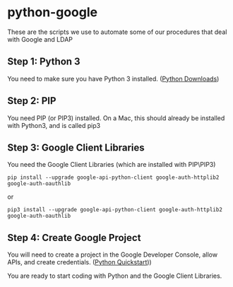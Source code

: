 # python-google
These are the scripts we use to automate some of our procedures that deal with Google and LDAP

## Step 1: Python 3
You need to make sure you have Python 3 installed. 
([Python Downloads](https://www.python.org/downloads/))

## Step 2: PIP
You need PIP (or PIP3) installed.  On a Mac, this should already be installed with Python3, and is called pip3

## Step 3: Google Client Libraries
You need the Google Client Libraries (which are installed with PIP\PIP3)
```
pip install --upgrade google-api-python-client google-auth-httplib2 google-auth-oauthlib
```
or
```
pip3 install --upgrade google-api-python-client google-auth-httplib2 google-auth-oauthlib
```

## Step 4: Create Google Project
You will need to create a project in the Google Developer Console, allow APIs, and create credentials.
([Python Quickstart](https://developers.google.com/admin-sdk/directory/v1/quickstart/python)))

You are ready to start coding with Python and the Google Client Libraries.
